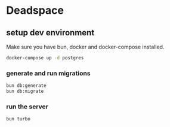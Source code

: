 # Deadspace

## setup dev environment

Make sure you have bun, docker and docker-compose installed.

```bash
docker-compose up -d postgres
```

### generate and run migrations

```bash
bun db:generate
bun db:migrate
```

### run the server

```bash
bun turbo
```
